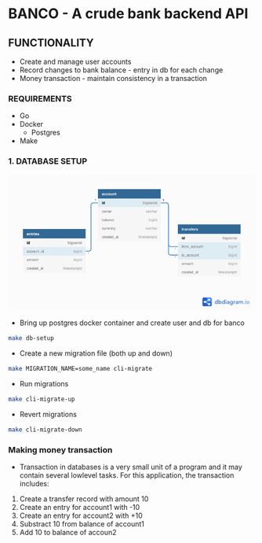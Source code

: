 # BANCO - A crude bank backend API

## FUNCTIONALITY
- Create and manage user accounts
- Record changes to bank balance - entry in db for each change
- Money transaction - maintain consistency in a transaction

### REQUIREMENTS
- Go
- Docker
  - Postgres
- Make

### 1. DATABASE SETUP
![db design](dbdesign.png)
- Bring up postgres docker container and create user and db for banco
```bash
make db-setup
```
- Create a new migration file (both up and down)
```bash
make MIGRATION_NAME=some_name cli-migrate
```
- Run migrations
```bash
make cli-migrate-up
```
- Revert migrations
```bash
make cli-migrate-down
```

### Making money transaction
- Transaction in databases is a very small unit of a program and it may contain several lowlevel tasks.
For this application, the transaction includes:
1. Create a transfer record with amount 10
2. Create an entry for account1 with -10
3. Create an entry for account2 with +10
4. Substract 10 from balance of account1
5. Add 10 to balance of accoun2